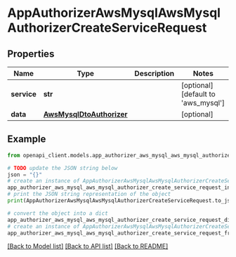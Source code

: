 # AppAuthorizerAwsMysqlAwsMysqlAuthorizerCreateServiceRequest


## Properties

Name | Type | Description | Notes
------------ | ------------- | ------------- | -------------
**service** | **str** |  | [optional] [default to 'aws_mysql']
**data** | [**AwsMysqlDtoAuthorizer**](AwsMysqlDtoAuthorizer.md) |  | [optional] 

## Example

```python
from openapi_client.models.app_authorizer_aws_mysql_aws_mysql_authorizer_create_service_request import AppAuthorizerAwsMysqlAwsMysqlAuthorizerCreateServiceRequest

# TODO update the JSON string below
json = "{}"
# create an instance of AppAuthorizerAwsMysqlAwsMysqlAuthorizerCreateServiceRequest from a JSON string
app_authorizer_aws_mysql_aws_mysql_authorizer_create_service_request_instance = AppAuthorizerAwsMysqlAwsMysqlAuthorizerCreateServiceRequest.from_json(json)
# print the JSON string representation of the object
print(AppAuthorizerAwsMysqlAwsMysqlAuthorizerCreateServiceRequest.to_json())

# convert the object into a dict
app_authorizer_aws_mysql_aws_mysql_authorizer_create_service_request_dict = app_authorizer_aws_mysql_aws_mysql_authorizer_create_service_request_instance.to_dict()
# create an instance of AppAuthorizerAwsMysqlAwsMysqlAuthorizerCreateServiceRequest from a dict
app_authorizer_aws_mysql_aws_mysql_authorizer_create_service_request_from_dict = AppAuthorizerAwsMysqlAwsMysqlAuthorizerCreateServiceRequest.from_dict(app_authorizer_aws_mysql_aws_mysql_authorizer_create_service_request_dict)
```
[[Back to Model list]](../README.md#documentation-for-models) [[Back to API list]](../README.md#documentation-for-api-endpoints) [[Back to README]](../README.md)


